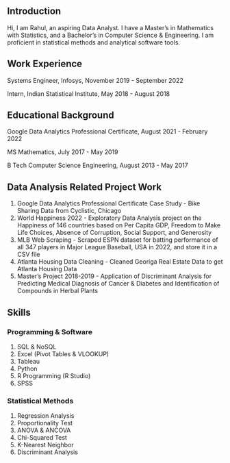 ## Introduction

Hi, I am Rahul, an aspiring Data Analyst. I have a Master’s in Mathematics with Statistics, and a Bachelor’s in Computer Science & Engineering.  I am proficient in statistical methods and analytical software tools.

## Work Experience

Systems Engineer, Infosys, November 2019 - September 2022

Intern, Indian Statistical Institute, May 2018 - August 2018

## Educational Background

Google Data Analytics Professional Certificate, August 2021 - February 2022

MS Mathematics, July 2017 - May 2019

B Tech Computer Science Engineering, August 2013 - May 2017

## Data Analysis Related Project Work

1. Google Data Analytics Professional Certificate Case Study - Bike Sharing Data from Cyclistic, Chicago
2. World Happiness 2022 - Exploratory Data Analysis project on the Happiness of 146 countries based on Per Capita GDP, Freedom to Make Life Choices, Absence of Corruption, Social Support, and Generosity
3. MLB Web Scraping - Scraped ESPN dataset for batting performance of all 347 players in Major League Baseball, USA in 2022, and store it in a CSV file
4. Atlanta Housing Data Cleaning - Cleaned Georiga Real Estate Data to get Atlanta Housing Data
5. Master’s Project 2018-2019 - Application of Discriminant Analysis for Predicting Medical Diagnosis of Cancer & Diabetes and Identification of Compounds in Herbal Plants

## Skills

### Programming & Software

1. SQL & NoSQL
2. Excel (Pivot Tables & VLOOKUP)
3. Tableau
4. Python
5. R Programming (R Studio)
6. SPSS

### Statistical Methods

1. Regression Analysis
2. Proportionality Test
3. ANOVA & ANCOVA
4. Chi-Squared Test
5. K-Nearest Neighbor
6. Discriminant Analysis

<!---
rahulshankariyer/rahulshankariyer is a ✨ special ✨ repository because its `README.md` (this file) appears on your GitHub profile.
You can click the Preview link to take a look at your changes.
--->
